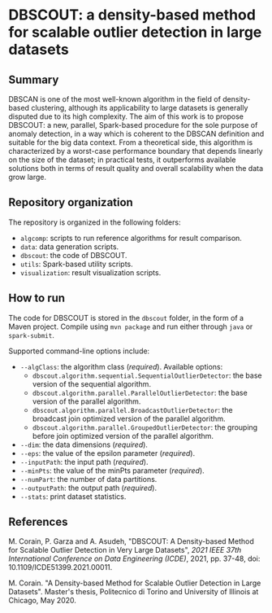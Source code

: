# DBSCOUT: a density-based method for scalable outlier detection in large datasets

## Summary

DBSCAN is one of the most well-known algorithm in the field of density-based clustering, although its applicability to large datasets is generally disputed due to its high complexity. The aim of this work is to propose DBSCOUT: a new, parallel, Spark-based procedure for the sole purpose of anomaly detection, in a way which is coherent to the DBSCAN definition and suitable for the big data context. From a theoretical side, this algorithm is characterized by a worst-case performance boundary that depends linearly on the size of the dataset; in practical tests, it outperforms available solutions both in terms of result quality and overall scalability when the data grow large.

## Repository organization

The repository is organized in the following folders:

* `algcomp`: scripts to run reference algorithms for result comparison.
* `data`: data generation scripts.
* `dbscout`: the code of DBSCOUT.
* `utils`: Spark-based utility scripts.
* `visualization`: result visualization scripts.

## How to run

The code for DBSCOUT is stored in the `dbscout` folder, in the form of a Maven project. Compile using `mvn package` and run either through `java` or `spark-submit`.

Supported command-line options include:

* `--algClass`: the algorithm class (*required*). Available options:
  * `dbscout.algorithm.sequential.SequentialOutlierDetector`: the base version of the sequential algorithm.
  * `dbscout.algorithm.parallel.ParallelOutlierDetector`: the base version of the parallel algorithm.
  * `dbscout.algorithm.parallel.BroadcastOutlierDetector`: the broadcast join optimized version of the parallel algorithm.
  * `dbscout.algorithm.parallel.GroupedOutlierDetector`: the grouping before join optimized version of the parallel algorithm.
* `--dim`: the data dimensions (*required*).
* `--eps`: the value of the epsilon parameter (*required*).
* `--inputPath`: the input path (*required*).
* `--minPts`: the value of the minPts parameter (*required*).
* `--numPart`: the number of data partitions.
* `--outputPath`: the output path (*required*).
* `--stats`: print dataset statistics.

## References

M. Corain, P. Garza and A. Asudeh, "DBSCOUT: A Density-based Method for Scalable Outlier Detection in Very Large Datasets", *2021 IEEE 37th International Conference on Data Engineering (ICDE)*, 2021, pp. 37-48, doi: 10.1109/ICDE51399.2021.00011.

M. Corain. "A Density-based Method for Scalable Outlier Detection in Large Datasets". Master's thesis, Politecnico di Torino and University of Illinois at Chicago, May 2020.